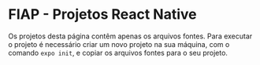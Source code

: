 # FIAP - Projetos React Native
Os projetos desta página contêm apenas os arquivos fontes. Para executar o projeto é necessário criar um novo projeto na sua máquina, com o comando `expo init`, e copiar os arquivos fontes para o seu projeto.